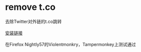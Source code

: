 # remove t.co
去除Twitter对外链的t.co跳转     
<br>[安装链接](https://github.com/kkren/remove_t.co/)    
<br>在Firefox Nightly57的Violentmonkry，Tampermonkey上测试通过
